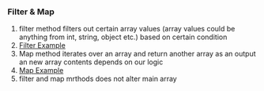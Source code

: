 ### Filter & Map
1. filter method filters out certain array values (array values could be anything from int, string, object etc.) based on certain condition
2. [Filter Example](./filter-example.js)
3. Map method iterates over an array and return another array as an output an new array contents depends on our logic
4. [Map Example](./map-example.js)
5. filter and map mrthods does not alter main array
